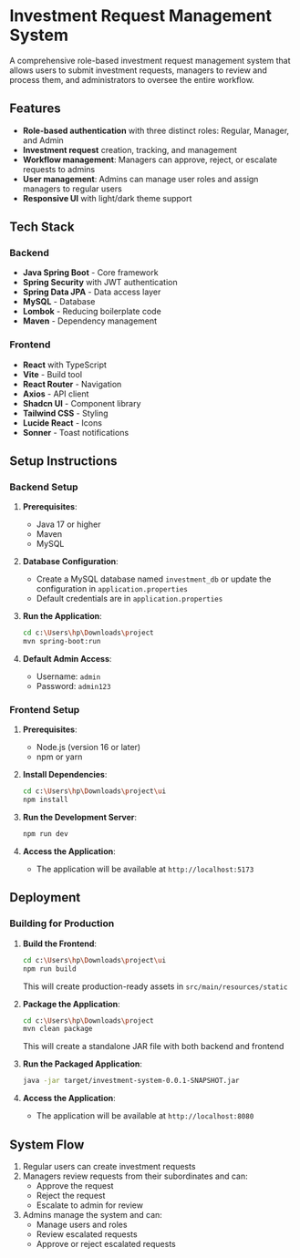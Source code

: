 # Investment Request Management System

A comprehensive role-based investment request management system that allows users to submit investment requests, managers to review and process them, and administrators to oversee the entire workflow.

## Features

- **Role-based authentication** with three distinct roles: Regular, Manager, and Admin
- **Investment request** creation, tracking, and management
- **Workflow management**: Managers can approve, reject, or escalate requests to admins
- **User management**: Admins can manage user roles and assign managers to regular users
- **Responsive UI** with light/dark theme support

## Tech Stack

### Backend

- **Java Spring Boot** - Core framework
- **Spring Security** with JWT authentication
- **Spring Data JPA** - Data access layer
- **MySQL** - Database
- **Lombok** - Reducing boilerplate code
- **Maven** - Dependency management

### Frontend

- **React** with TypeScript
- **Vite** - Build tool
- **React Router** - Navigation
- **Axios** - API client
- **Shadcn UI** - Component library
- **Tailwind CSS** - Styling
- **Lucide React** - Icons
- **Sonner** - Toast notifications

## Setup Instructions

### Backend Setup

1. **Prerequisites**:

   - Java 17 or higher
   - Maven
   - MySQL

2. **Database Configuration**:

   - Create a MySQL database named `investment_db` or update the configuration in `application.properties`
   - Default credentials are in `application.properties`

3. **Run the Application**:

   ```bash
   cd c:\Users\hp\Downloads\project
   mvn spring-boot:run
   ```

4. **Default Admin Access**:
   - Username: `admin`
   - Password: `admin123`

### Frontend Setup

1. **Prerequisites**:

   - Node.js (version 16 or later)
   - npm or yarn

2. **Install Dependencies**:

   ```bash
   cd c:\Users\hp\Downloads\project\ui
   npm install
   ```

3. **Run the Development Server**:

   ```bash
   npm run dev
   ```

4. **Access the Application**:
   - The application will be available at `http://localhost:5173`

## Deployment

### Building for Production

1. **Build the Frontend**:

   ```bash
   cd c:\Users\hp\Downloads\project\ui
   npm run build
   ```

   This will create production-ready assets in `src/main/resources/static`

2. **Package the Application**:

   ```bash
   cd c:\Users\hp\Downloads\project
   mvn clean package
   ```

   This will create a standalone JAR file with both backend and frontend

3. **Run the Packaged Application**:

   ```bash
   java -jar target/investment-system-0.0.1-SNAPSHOT.jar
   ```

4. **Access the Application**:
   - The application will be available at `http://localhost:8080`

## System Flow

1. Regular users can create investment requests
2. Managers review requests from their subordinates and can:
   - Approve the request
   - Reject the request
   - Escalate to admin for review
3. Admins manage the system and can:
   - Manage users and roles
   - Review escalated requests
   - Approve or reject escalated requests


